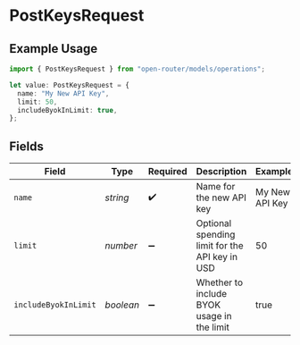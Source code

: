 # PostKeysRequest

## Example Usage

```typescript
import { PostKeysRequest } from "open-router/models/operations";

let value: PostKeysRequest = {
  name: "My New API Key",
  limit: 50,
  includeByokInLimit: true,
};
```

## Fields

| Field                                          | Type                                           | Required                                       | Description                                    | Example                                        |
| ---------------------------------------------- | ---------------------------------------------- | ---------------------------------------------- | ---------------------------------------------- | ---------------------------------------------- |
| `name`                                         | *string*                                       | :heavy_check_mark:                             | Name for the new API key                       | My New API Key                                 |
| `limit`                                        | *number*                                       | :heavy_minus_sign:                             | Optional spending limit for the API key in USD | 50                                             |
| `includeByokInLimit`                           | *boolean*                                      | :heavy_minus_sign:                             | Whether to include BYOK usage in the limit     | true                                           |